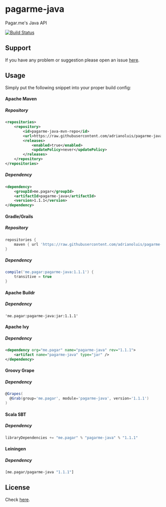 pagarme-java
=========

Pagar.me's Java API

[![Build Status](https://travis-ci.org/adrianoluis/pagarme-java.png?branch=master)](https://travis-ci.org/adrianoluis/pagarme-java)

## Support
If you have any problem or suggestion please open an issue [here](https://github.com/adrianoluis/pagarme-java/issues).

## Usage

Simply put the following snippet into your proper build config:

#### Apache Maven

##### Repository
```xml
<repositories>
    <repository>
        <id>pagarme-java-mvn-repo</id>
        <url>https://raw.githubusercontent.com/adrianoluis/pagarme-java/mvn-repo/</url>
        <releases>
            <enabled>true</enabled>
            <updatePolicy>never</updatePolicy>
        </releases>
    </repository>
</repositories>
```

##### Dependency
```xml
<dependency>
    <groupId>me.pagar</groupId>
    <artifactId>pagarme-java</artifactId>
    <version>1.1.1</version>
</dependency>
```

#### Gradle/Grails

##### Repository
```groovy
repositories {
    maven { url 'https://raw.githubusercontent.com/adrianoluis/pagarme-java/mvn-repo' }
}
```

##### Dependency
```groovy
compile('me.pagar:pagarme-java:1.1.1') {
    transitive = true
}
```

#### Apache Buildr

##### Dependency
```
'me.pagar:pagarme-java:jar:1.1.1'
```

#### Apache Ivy

##### Dependency
```xml
<dependency org="me.pagar" name="pagarme-java" rev="1.1.1">
    <artifact name="pagarme-java" type="jar" />
</dependency>
```

#### Groovy Grape

##### Dependency
```groovy
@Grapes(
  @Grab(group='me.pagar', module='pagarme-java', version='1.1.1')
)
```

#### Scala SBT

##### Dependency
```scala
libraryDependencies += "me.pagar" % "pagarme-java" % "1.1.1"
```

#### Leiningen

##### Dependency
```clojure
[me.pagar/pagarme-java "1.1.1"]
```

## License

Check [here](LICENSE).